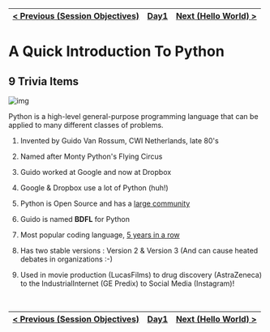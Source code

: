 | [< Previous (Session Objectives)](Setup.md) | [Day1](../README.md) | [Next (Hello World) >](HelloWorld.md) |
|---|---|---|

# A Quick Introduction To Python



## 9 Trivia Items

![img](file:///C:/SHOURYA/DEV/GITHUB/learn-python/Day1/images/monty-python.jpg?lastModify=1497553725)

Python is a high-level general-purpose programming language that can be applied to many different classes of problems.

1. Invented by Guido Van Rossum, CWI Netherlands, late 80's

2. Named after Monty Python's Flying Circus

3. Guido worked at Google and now at Dropbox

4. Google & Dropbox use a lot of Python (huh!)

5. Python is Open Source and has a [large community](https://www.python.org/) 

6. Guido is named **BDFL** for Python

7. Most popular coding language, [5 years in a row](http://blog.codeeval.com/codeevalblog/2016/2/2/most-popular-coding-languages-of-2016)

8. Has two stable versions : Version 2 & Version 3 (And can cause heated debates in organizations :-)

9. Used in movie production (LucasFilms) to drug discovery (AstraZeneca) to the IndustrialInternet (GE Predix) to Social Media (Instagram)!

   ​



| [< Previous (Session Objectives)](Setup.md) | [Day1](../README.md) | [Next (Hello World) >](HelloWorld.md) |
|---|---|---|
